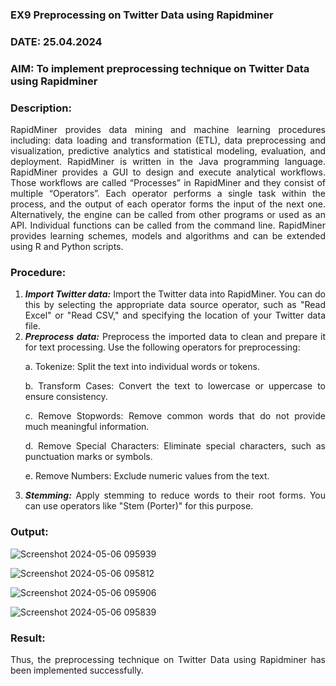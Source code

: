 ### EX9 Preprocessing on Twitter Data using Rapidminer
### DATE: 25.04.2024
### AIM: To implement preprocessing technique on Twitter Data using Rapidminer
### Description: 
<div align = "justify">
RapidMiner provides data mining and machine learning procedures including: data loading and transformation (ETL), data preprocessing and visualization, 
predictive analytics and statistical modeling, evaluation, and deployment. RapidMiner is written in the Java programming language. 
RapidMiner provides a GUI to design and execute analytical workflows. Those workflows are called “Processes” in RapidMiner and they consist of multiple “Operators”. 
Each operator performs a single task within the process, and the output of each operator forms the input of the next one. Alternatively, the engine can be called from 
other programs or used as an API. Individual functions can be called from the command line. 
RapidMiner provides learning schemes, models and algorithms and can be extended using R and Python scripts.

### Procedure:
1) ***Import Twitter data:*** Import the Twitter data into RapidMiner. You can do this by selecting the appropriate
data source operator, such as "Read Excel" or "Read CSV," and specifying the location of your Twitter data
file.
2) ***Preprocess data:*** Preprocess the imported data to clean and prepare it for text processing. Use the following
operators for preprocessing:
    <p>a. Tokenize: Split the text into individual words or tokens.
    <p>b. Transform Cases: Convert the text to lowercase or uppercase to ensure consistency.
    <p>c. Remove Stopwords: Remove common words that do not provide much meaningful information.
    <p>d. Remove Special Characters: Eliminate special characters, such as punctuation marks or symbols.
    <p>e. Remove Numbers: Exclude numeric values from the text.
3) ***Stemming:*** Apply stemming to reduce words to their root forms. You can use operators like "Stem (Porter)"
for this purpose.


### Output:

![Screenshot 2024-05-06 095939](https://github.com/R-Udayakumar/WDM_EXP9/assets/118708024/944d6888-232d-4650-8503-1e0f53a14104)

![Screenshot 2024-05-06 095812](https://github.com/R-Udayakumar/WDM_EXP9/assets/118708024/2673982f-89fe-4367-b5b0-7ee134634a73)

![Screenshot 2024-05-06 095906](https://github.com/R-Udayakumar/WDM_EXP9/assets/118708024/870f1972-a2c9-425d-a8f4-552e345ac12f)

![Screenshot 2024-05-06 095839](https://github.com/R-Udayakumar/WDM_EXP9/assets/118708024/b8f51542-490e-4e84-a79a-75900a0f685e)



### Result:
Thus, the preprocessing technique on Twitter Data using Rapidminer has been implemented successfully.
